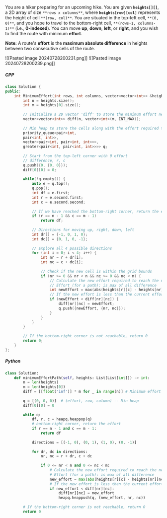 You are a hiker preparing for an upcoming hike. You are given **`heights[][]`**, a 2D array of size `**rows x columns**`, where **`heights[row][col]`** represents the height of cell `**(row, col)**`. You are situated in the top-left cell, `**(0, 0)**`, and you hope to travel to the bottom-right cell, `**(rows-1, columns-1)**` (i.e., **0-indexed**). You can move **up**, **down**, **left**, or **right**, and you wish to find the route with minimum **effort**.

**Note:** A route's **effort** is the **maximum absolute difference** in heights between two consecutive cells of the route.

![[Pasted image 20240728200231.png]]
![[Pasted image 20240728200239.png]]
##### CPP
```cpp
class Solution {
public:
    int MinimumEffort(int rows, int columns, vector<vector<int>> &heights) {
        int n = heights.size();
        int m = heights[0].size();
        
        // Initialize a 2D vector 'diff' to store the minimum effort needed to reach each cell
        vector<vector<int>> diff(n, vector<int>(m, INT_MAX));
        
        // Min heap to store the cells along with the effort required to reach them
        priority_queue<pair<int, 
        pair<int, int>>, 
        vector<pair<int, pair<int, int>>>, 
        greater<pair<int, pair<int, int>>>> q;
        
        // Start from the top-left corner with 0 effort
        // difference, r, c
        q.push({0, {0, 0}});
        diff[0][0] = 0;
        
        while(!q.empty()) {
            auto e = q.top();
            q.pop();
            int df = e.first;
            int r = e.second.first;
            int c = e.second.second;
            
            // If we have reached the bottom-right corner, return the effort
            if (r == n - 1 && c == m - 1)
                return df;
            
            // Directions for moving up, right, down, left
            int dr[] = {-1, 0, 1, 0};
            int dc[] = {0, 1, 0, -1};
            
            // Explore all 4 possible directions
            for (int i = 0; i < 4; i++) {
                int nr = r + dr[i];
                int nc = c + dc[i];
                
                // Check if the new cell is within the grid bounds
                if (nr >= 0 && nr < n && nc >= 0 && nc < m) {
                    // Calculate the new effort required to reach the new cell
                    // Effort (for a path): is max of all difference
                    int newEffort = max(abs(heights[r][c] - heights[nr][nc]), df);
                    // If the new effort is less than the current effort to reach the new cell, update it
                    if (newEffort < diff[nr][nc]) {
                        diff[nr][nc] = newEffort;
                        q.push({newEffort, {nr, nc}});
                    }
                }
            }
        }
        
        // If the bottom-right corner is not reachable, return 0
        return 0;
    }
};
```

##### Python
```python
class Solution:
    def minimumEffortPath(self, heights: List[List[int]]) -> int:
        n = len(heights)
        m = len(heights[0])
        diff = [[float('inf')] * m for _ in range(n)] # Minimum effort needed to reach each cell
        
        q = [(0, 0, 0)]  # (effort, row, column) -- Min heap
        diff[0][0] = 0
        
        while q:
            df, r, c = heapq.heappop(q)
            # bottom-right corner, return the effort
            if r == n - 1 and c == m - 1: 
                return df
            
            directions = [(-1, 0), (0, 1), (1, 0), (0, -1)]
            
            for dr, dc in directions:
                nr, nc = r + dr, c + dc
                
                if 0 <= nr < n and 0 <= nc < m:
                    # Calculate the new effort required to reach the new cell
                    # Effort (for a path): is max of all difference
                    new_effort = max(abs(heights[r][c] - heights[nr][nc]), df)
                    # If the new effort is less than the current effort to reach the new cell, update it
                    if new_effort < diff[nr][nc]:
                        diff[nr][nc] = new_effort
                        heapq.heappush(q, (new_effort, nr, nc))
        
        # If the bottom-right corner is not reachable, return 0
        return 0
```
